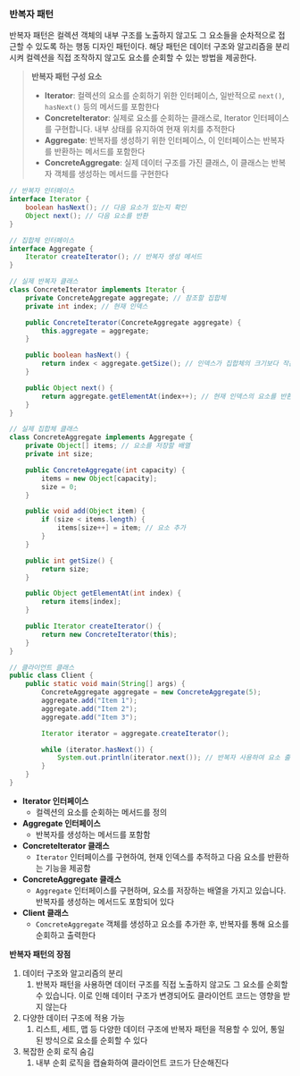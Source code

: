 ### 반복자 패턴

반복자 패턴은 컬렉션 객체의 내부 구조를 노출하지 않고도 그 요소들을 순차적으로 접근할 수 있도록 하는 행동 디자인 패턴이다. 해당 패턴은 데이터 구조와 알고리즘을 분리시켜 컬렉션을 직접 조작하지 않고도 요소를 순회할 수 있는 방법을 제공한다.

> **반복자 패턴 구성 요소**
>
> - **Iterator**: 컬렉션의 요소를 순회하기 위한 인터페이스, 일반적으로 `next()`, `hasNext()` 등의 메서드를 포함한다
> - **ConcreteIterator**: 실제로 요소를 순회하는 클래스로, Iterator 인터페이스를 구현합니다. 내부 상태를 유지하여 현재 위치를 추적한다
> - **Aggregate**: 반복자를 생성하기 위한 인터페이스, 이 인터페이스는 반복자를 반환하는 메서드를 포함한다
> - **ConcreteAggregate**: 실제 데이터 구조를 가진 클래스, 이 클래스는 반복자 객체를 생성하는 메서드를 구현한다

```java
// 반복자 인터페이스
interface Iterator {
    boolean hasNext(); // 다음 요소가 있는지 확인
    Object next(); // 다음 요소를 반환
}

// 집합체 인터페이스
interface Aggregate {
    Iterator createIterator(); // 반복자 생성 메서드
}

// 실제 반복자 클래스
class ConcreteIterator implements Iterator {
    private ConcreteAggregate aggregate; // 참조할 집합체
    private int index; // 현재 인덱스

    public ConcreteIterator(ConcreteAggregate aggregate) {
        this.aggregate = aggregate;
    }

    public boolean hasNext() {
        return index < aggregate.getSize(); // 인덱스가 집합체의 크기보다 작은지 확인
    }

    public Object next() {
        return aggregate.getElementAt(index++); // 현재 인덱스의 요소를 반환하고 인덱스 증가
    }
}

// 실제 집합체 클래스
class ConcreteAggregate implements Aggregate {
    private Object[] items; // 요소를 저장할 배열
    private int size;

    public ConcreteAggregate(int capacity) {
        items = new Object[capacity];
        size = 0;
    }

    public void add(Object item) {
        if (size < items.length) {
            items[size++] = item; // 요소 추가
        }
    }

    public int getSize() {
        return size;
    }

    public Object getElementAt(int index) {
        return items[index];
    }

    public Iterator createIterator() {
        return new ConcreteIterator(this);
    }
}

// 클라이언트 클래스
public class Client {
    public static void main(String[] args) {
        ConcreteAggregate aggregate = new ConcreteAggregate(5);
        aggregate.add("Item 1");
        aggregate.add("Item 2");
        aggregate.add("Item 3");

        Iterator iterator = aggregate.createIterator();

        while (iterator.hasNext()) {
            System.out.println(iterator.next()); // 반복자 사용하여 요소 출력
        }
    }
}

```

- **Iterator 인터페이스**
  - 컬렉션의 요소를 순회하는 메서드를 정의
- **Aggregate 인터페이스**
  - 반복자를 생성하는 메서드를 포함함
- **ConcreteIterator 클래스**
  - `Iterator` 인터페이스를 구현하여, 현재 인덱스를 추적하고 다음 요소를 반환하는 기능을 제공함
- **ConcreteAggregate 클래스**
  - `Aggregate` 인터페이스를 구현하며, 요소를 저장하는 배열을 가지고 있습니다. 반복자를 생성하는 메서드도 포함되어 있다
- **Client 클래스**
  - `ConcreteAggregate` 객체를 생성하고 요소를 추가한 후, 반복자를 통해 요소를 순회하고 출력한다

**반복자 패턴의 장점**

1. 데이터 구조와 알고리즘의 분리
   1. 반복자 패턴을 사용하면 데이터 구조를 직접 노출하지 않고도 그 요소를 순회할 수 있습니다. 이로 인해 데이터 구조가 변경되어도 클라이언트 코드는 영향을 받지 않는다
2. 다양한 데이터 구조에 적용 가능
   1. 리스트, 세트, 맵 등 다양한 데이터 구조에 반복자 패턴을 적용할 수 있어, 통일된 방식으로 요소를 순회할 수 있다
3. 복잡한 순회 로직 숨김
   1. 내부 순회 로직을 캡슐화하여 클라이언트 코드가 단순해진다
